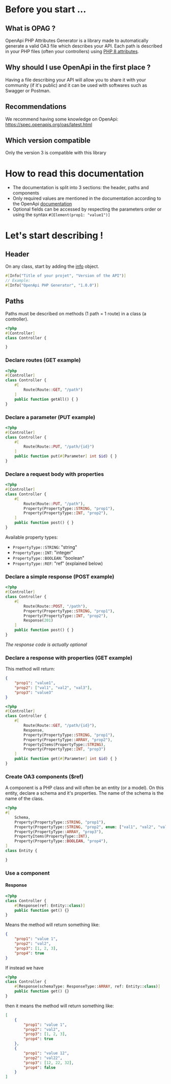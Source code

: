 # Before you start ...

## What is OPAG ?
OpenApi PHP Attributes Generator is a library made to automatically generate a valid OA3 file which describes your API.
Each path is described in your PHP files (often your controllers) using [PHP 8 attributes](https://stitcher.io/blog/attributes-in-php-8).

## Why should I use OpenApi in the first place ?
Having a file describing your API will allow you to share it with your community (if it's public) and it can be used 
with softwares such as Swagger or Postman.


## Recommendations
We recommend having some knowledge on OpenApi: https://spec.openapis.org/oas/latest.html


## Which version compatible
Only the version 3 is compatible with this library


# How to read this documentation
- The documentation is split into 3 sections: the header, paths and components
- Only required values are mentioned in the documentation according to the OpenApi [documentation](https://spec.openapis.org/oas/latest.html)
- Optional fields can be accessed by respecting the parameters order or using the syntax `#[Element(prop1: "value1")]`

# Let's start describing !

## Header
On any class, start by adding the [info](https://spec.openapis.org/oas/latest.html#info-object) object.
```php
#[Info("Title of your projet", "Version of the API")]
// Example:
#[Info("OpenApi PHP Generator", "1.0.0")]
```

## Paths
Paths must be described on methods (1 path = 1 route) in a class (a controller).

```php
<?php
#[Controller]
class Controller {

}
```

### Declare routes (GET example)
```php
<?php
#[Controller]
class Controller {
    #[
        Route(Route::GET, "/path")
    ]
    public function getAll() { }
}
```

### Declare a parameter (PUT example)
```php
<?php
#[Controller]
class Controller {
    #[
        Route(Route::PUT, "/path/{id}")
    ]
    public function put(#[Parameter] int $id) { }
}
```

### Declare a request body with properties
```php
<?php
#[Controller]
class Controller {
    #[
        Route(Route::PUT, "/path"),
        Property(PropertyType::STRING, "prop1"),
        Property(PropertyType::INT, "prop2"),
    ]
    public function post() { }
}
```
Available property types:
- `PropertyType::STRING`: "string"
- `PropertyType::INT`: "integer"
- `PropertyType::BOOLEAN`: "boolean"
- `PropertyType::REF`: "ref" (explained below)

### Declare a simple response (POST example)
```php
<?php
#[Controller]
class Controller {
    #[
        Route(Route::POST, "/path"),
        Property(PropertyType::STRING, "prop1"),
        Property(PropertyType::INT, "prop2"),
        Response(201)
    ]
    public function post() { }
}
```
*The response code is actually optional*

### Declare a response with properties (GET example)
This method will return:
```json
{
    "prop1": "value1",
    "prop2": ["val1", "val2", "val3"],
    "prop3": "value3"
}
```

```php
<?php
#[Controller]
class Controller {
    #[
        Route(Route::GET, "/path/{id}"),
        Response,
        Property(PropertyType::STRING, "prop1"),
        Property(PropertyType::ARRAY, "prop2"),
        PropertyItems(PropertyType::STRING),
        Property(PropertyType::INT, "prop3")
    ]
    public function get(#[Parameter] int $id) { }
}
```

### Create OA3 components ($ref)
A component is a PHP class and will often be an entity (or a model). 
On this entity, declare a schema and it's properties. The name of the schema is the name of the class.

```php
<?php
#[
    Schema,
    Property(PropertyType::STRING, "prop1"),
    Property(PropertyType::STRING, "prop2", enum: ["val1", "val2", "val3"]), // Enum type
    Property(PropertyType::ARRAY, "prop3"),
    PropertyItems(PropertyType::INT),
    Property(PropertyType::BOOLEAN, "prop4"),
]
class Entity {

}
```

### Use a component

#### Response
```php
<?php
class Controller {
    #[Response(ref: Entity::class)]
    public function get() {}
}
```
Means the method will return something like:
```json
{
    "prop1": "value 1",
    "prop2": "val2",
    "prop3": [1, 2, 3],
    "prop4": true
}
```

If instead we have
```php
<?php
class Controller {
    #[Response(schemaType: ResponseType::ARRAY, ref: Entity::class)]
    public function get() {}
}
```
then it means the method will return something like:
```json
[
    {
        "prop1": "value 1",
        "prop2": "val2",
        "prop3": [1, 2, 3],
        "prop4": true
    },
    {
        "prop1": "value 12",
        "prop2": "val22",
        "prop3": [12, 22, 32],
        "prop4": false
    }
]
```
